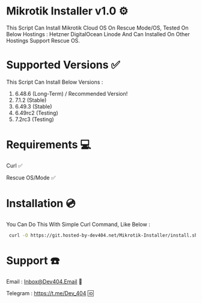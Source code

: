 
# Mikrotik Installer v1.0 ⚙️
This Script Can Install Mikrotik Cloud OS On Rescue Mode/OS, Tested On Below Hostings :
Hetzner
DigitalOcean
Linode 
And Can Installed On Other Hostings Support Rescue OS.
# Supported Versions ✅
This Script Can Install Below Versions : 
1) 6.48.6 (Long-Term) / Recommended Version!
2) 7.1.2 (Stable)
3) 6.49.3 (Stable)
4) 6.49rc2 (Testing)
5) 7.2rc3 (Testing)
# Requirements 💻
Curl ✅

Rescue OS/Mode ✅
# Installation 💿

You Can Do This With Simple Curl Command, Like Below :
```bash
 curl -O https://git.hosted-by-dev404.net/Mikrotik-Installer/install.sh && chmod 777 install.sh && ./install.sh
```

# Support ☎️
Email : Inbox@Dev404.Email 📧

Telegram : https://t.me/Dev_404 🆔


